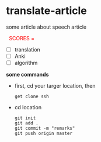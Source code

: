 # translate-article
 some article about speech article

<font color=red>  SCORES =   </font>

- [ ] translation
- [ ] Anki
- [ ] algorithm

 **some commands**

- first, cd your targer location, then 

  ```shell
  get clone ssh
  ```

- cd location

  ```shell
  git init
  git add .
  git commit -m "remarks"
  git push origin master
  ```
